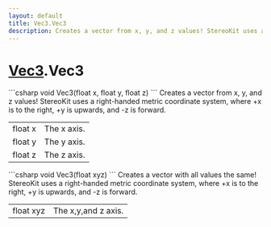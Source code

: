 ```yaml
---
layout: default
title: Vec3.Vec3
description: Creates a vector from x, y, and z values! StereoKit uses a right-handed metric coordinate system, where +x is to the right, +y is upwards, and -z is forward.
---
```

# [Vec3]({{site.url}}/Pages/Reference/Vec3.html).Vec3

<div class='signature' markdown='1'>
```csharp
void Vec3(float x, float y, float z)
```
Creates a vector from x, y, and z values! StereoKit uses
a right-handed metric coordinate system, where +x is to the
right, +y is upwards, and -z is forward.
</div>

|  |  |
|--|--|
|float x|The x axis.|
|float y|The y axis.|
|float z|The z axis.|

<div class='signature' markdown='1'>
```csharp
void Vec3(float xyz)
```
Creates a vector with all values the same! StereoKit uses
a right-handed metric coordinate system, where +x is to the
right, +y is upwards, and -z is forward.
</div>

|  |  |
|--|--|
|float xyz|The x,y,and z axis.|




